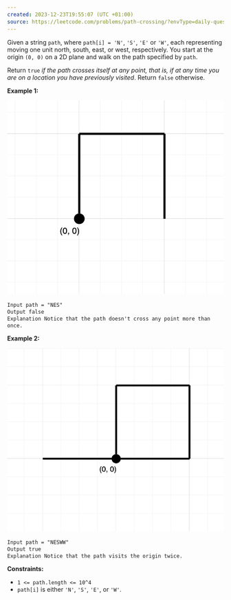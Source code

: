```yaml
---
created: 2023-12-23T19:55:07 (UTC +01:00)
source: https://leetcode.com/problems/path-crossing/?envType=daily-question&envId=2023-12-23
---
```

Given a string `path`, where `path[i] = 'N'`, `'S'`, `'E'` or `'W'`, each representing moving one unit north, south, east, or west, respectively. You start at the origin `(0, 0)` on a 2D plane and walk on the path specified by `path`.

Return `true` _if the path crosses itself at any point, that is, if at any time you are on a location you have previously visited_. Return `false` otherwise.

**Example 1:**

![img.png](img.png)

```
Input path = "NES"
Output false 
Explanation Notice that the path doesn't cross any point more than once.
```

**Example 2:**

![img_1.png](img_1.png)

```
Input path = "NESWW"
Output true
Explanation Notice that the path visits the origin twice.
```

**Constraints:**

-   `1 <= path.length <= 10^4`
-   `path[i]` is either `'N'`, `'S'`, `'E'`, or `'W'`.
